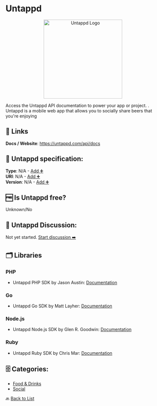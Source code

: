 # Untappd
<p align="center">
    <img width="256" src="https://raw.githubusercontent.com/apis-list/apis-list/main/apis/untappd/logo_256x256.png" alt="Untappd Logo"/>
</p>
Access the Untappd API documentation to power your app or project. . Untappd is a mobile web app that allows you to socially share beers that you&#x27;re enjoying

##  🔗 Links
**Docs / Website**: https://untappd.com/api/docs

## 🧬 Untappd specification:
**Type**: N/A - [Add ➕](https://github.com/apis-list/apis-list/edit/main/apis-list.yaml)  
**URI**: N/A - [Add ➕](https://github.com/apis-list/apis-list/edit/main/apis-list.yaml)  
**Version**: N/A - [Add ➕](https://github.com/apis-list/apis-list/edit/main/apis-list.yaml)

## 🆓 Is Untappd free?
 Unknown/No 

## 💬 Untappd Discussion:
Not yet started. [Start discussion ➡️](https://github.com/apis-list/apis-list/discussions/new)

## 🗂️ Libraries
### PHP
- Untappd PHP SDK by Jason Austin: [Documentation](https://github.com/PintLabs/Pintlabs_Service_Untappd)

### Go
- Untappd Go SDK by Matt Layher: [Documentation](https://github.com/mdlayher/untappd)

### Node.js
- Untappd Node.js SDK by Glen R. Goodwin: [Documentation](https://github.com/arei/node-untappd)

### Ruby
- Untappd Ruby SDK by Chris Mar: [Documentation](https://github.com/cmar/untappd)


## 🗄️ Categories:
- [Food & Drinks](https://github.com/apis-list/apis-list#food--drinks-)
- [Social](https://github.com/apis-list/apis-list#social-)

🔙  [Back to List](https://github.com/apis-list/apis-list)

